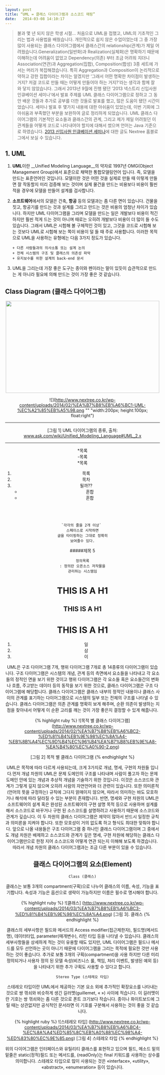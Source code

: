 ```yaml
---
layout: post
title: “UML = 클래스 다이어그램과 소스코드 매핑”
date:   2014-03-08 14:10:17
---
```

<div id="toc"><p class="toc_title"></p></div>


>불과 몇 년 되지 않은 학생 시절… 처음으로 UML을 접했고, UML의 기초적인 그리는 법과 사용법을 배웠습니다. 개인적으로 쉽지 않은 수업이었는데 그 중 가장 많이 사용되는 클래스 다이어그램에서 클래스간의 relationship(관계)가 제일 어려웠습니다.Generalization(일반화)과 Realization(실체화)은 명확하기 때문에 이해하는데 어려움이 없었고 Dependency(의존) 부터 조금 어려워 지더니 Association(연관)과 Aggregation(집합), Composition(합성) 3종 세트에 가서는 머리가 복잡해졌습니다. 특히 Aggregation과 Composition이 논리적으로 약하고 강한 집합이라는 차이는 알겠지만 ‘그래서 어떤 명확한 차이점이 발생하는 거지? 저걸 코드로 만들 때는 어떻게 만들어야 하는 거지?’라는 생각과 함께 잘 와 닿지 않았습니다.
그래서 2013년 9월에 진행 됐던 ’2013 넥스트리 신입사원 인큐베이션 세미나’에서 발표 주제를 UML 클래스 다이어그램으로 정하고 그 동안 배운 것들과 추가로 공부를 더한 것들로 발표를 했고, 많은 도움이 됐던 시간이었습니다. 세미나 발표 후 몇가지 내용에 대한 아쉬움이 있었는데, 이번 기회에 그 아쉬움과 부족했던 부분을 보완하여 글로 정리하게 되었습니다. UML 클래스 다이어그램의 기본적인 요소들과 클래스간의 관계, 그리고 제가 제일 어려웠던 이 관계들을 어떻게 코드로 나타내어야 할지에 대해서 썼으며 언어는 Java 기준으로 하였습니다. [2013 신입사원 인큐베이션 세미나](http://www.nextree.co.kr/p4738)에 대한 글도 Nextree 홈블로그에서 보실 수 있습니다.


## 1. UML

1. **UML**이란 __Unified Modeling Language__의 약자로 1997년 OMG(Object Management Group)에서 표준으로 채택한 통합모델링언어 입니다. 즉, 모델을 만드는 표준언어인 것입니다. 모델이란 것은 어떤 것을 실제로 만들 때 이렇게 만들면 잘 작동할지 미리 검증해 보는 것이며 실제 물건을 만드는 비용보다 비용이 훨씬 적을 경우에 모델을 만들어 설계를 검사합니다.

1. **소프트웨어**에서의 모델은 건축, __항공__ 등의 모델과는 좀 다른 면이 있습니다. 건물을 짓고, 항공기를 만드는 것과 설계를 그리고 만드는 것은 비용의 엄청난 차이가 있습니다. 하지만 UML 다이어그램을 그리며 모델을 만드는 일은 개발보다 비용이 적긴 하지만 훨씬 적게 드는 것이 아니며 때로는 오히려 개발보다 비용이 더 많이 들 수도 있습니다. 그래서 UML은 시험해 볼 구체적인 것이 있고, 그것을 코드로 시험해 보는 것보다 UML로 시험해 보는 쪽이 비용이 덜 들 때 주로 사용합니다. 이러한 목적으로 UML을 사용하는 유형에는 다음 3가지 정도가 있습니다.

       + 다른 사람들과의 의사소통 또는 설계 논의
       + 전체 시스템의 구조 및 클래스의 의존성 파악
       + 유지보수를 위한 설계의 back-end 문서
  
    
3.  UML을 그리는데 가장 좋은 도구는 종이와 펜이라는 말이 있듯이 습관적으로 만드는 게 아니라 필요에 의해 만드는 것이 가장 좋은 것 같습니다.

## Class Diagram (클래스 다이어그램)
<p><center><img src= http://www.nextree.co.kr/wp-content/uploads/2014/02/%EA%B7%B8%EB%A6%BC1-UML-%EC%A2%85%EB%A5%98.png width="500px" height="300px"></img></p>

![](http://www.nextree.co.kr/wp-content/uploads/2014/02/%EA%B7%B8%EB%A6%BC1-UML-%EC%A2%85%EB%A5%98.png "" "width:200px; height:100px; float:right")   


---

[그림 1] UML 다이어그램의 종류, 출처: www.ask.com/wiki/Unified_Modeling_Language#UML_2.x

---       
     
     
*목록  
-목록  
*목록  

1. 목록
3. 목차
5. 될까??
   * 혼합
   * 혼합
      

  ~~~~
  
  


  `각각의 줄을 2개 이상` 
  스페이스로 시작하면
  글을 타이핑하는 그대로 정확히
  보여줄수 있다.
  ~~~~
      
  
#####제목 5 


	정의목록
	: 정의란 오픈소스 저작물을
	관리하는 시스템임

	
THIS IS A H1
===

THIS IS A H1
---

# THIS IS A H1
1. 일
3. 삼
2. 이


UML은 구조 다이어그램 7개, 행위 다이어그램 7개로 총 14종류의 다이어그램이 있습니다. 구조 다이어그램은 시스템의 개념, 관계 등의 측면에서 요소들을 나타내고 각 요소들의 정적인 면을 보기 위한 것이고 행위 다이어그램은 각 요소들 혹은 요소들간의 변화나 흐름, 주고받는 데이터 등의 동작을 보기 위한 것으로, 클래스 다이어그램은 구조 다이어그램에 해당합니다. 클래스 다이어그램은 클래스 내부의 정적인 내용이나 클래스 사이의 관계를 표기하는 다이어그램으로 시스템의 일부 또는 전체의 구조를 나타낼 수 있습니다. 클래스 다이어그램은 의존 관계를 명확히 보게 해주며, 순환 의존이 발생하는 지점을 찾아내서 어떻게 이 순환 고리를 깨는 것이 가장 좋은지 결정할 수 있게 해줍니다.

{% highlight ruby %}
![목적 별 클래스 다이어그램] (http://www.nextree.co.kr/wp-content/uploads/2014/02/%EA%B7%B8%EB%A6%BC2-%ED%81%B4%EB%9E%98%EC%8A%A4-%EB%8B%A4%EC%9D%B4%EC%96%B4%EA%B7%B8%EB%9E%A8-%EA%B4%80%EC%A0%90-2.png)



[그림 2] 목적 별 클래스 다이어그램
{% endhighlight %}

UML은 목적에 따라 다르게 사용되는데, 크게 3가지로 개념, 명세, 구현의 차원들 입니다.먼저 개념 차원의 UML은 문제 도메인의 구조를 나타내며 사람이 풀고자 하는 문제 도메인 안에 있는 개념과 추상적 개념을 기술하기 위한 것입니다. 이것은 소스코드와 관계가 그렇게 깊지 않으며 오히려 사람의 자연언어와 더 관련이 있습니다. 또한 의미론적(언어의 뜻을 규정하는) 규칙에 그다지 얽매이지 않으며, 따라서 의미하는 바도 모호하거나 해석에 따라 달라질 수 있는 부분이 존재합니다.
반면, 명세와 구현 차원의 UML은 소프트웨어의 설계 혹은 완성된 소프트웨어의 구현 설명 목적 등으로 사용하며 설계를 해서 소스코드로 바꾸거나 구현 된 소스코드를 설명하려고 사용하기 때문에 소스코드와 관계가 깊습니다. 이 두 차원의 클래스 다이어그램은 제약이 많아서 반드시 일정한 규칙과 의미론을 지켜야 합니다. 또한 모호성이 거의 없도록 하고 형식도 최대한 맞춰야 합니다.
앞으로 나올 내용들은 구조 다이어그램 중 하나인 클래스 다이어그램이며 그 중에서도 개념 차원은 배제하고 소스코드와 관계가 깊은 명세, 구현 차원에 해당하는 클래스 다이어그램만으로 한정 지어 소스코드와 어떻게 연관 되는지 이해해 보도록 하겠습니다. 따라서 개념 차원의 클래스 다이어그램과는 조금 다른 부분이 있을 수 있습니다.

## 클래스 다이어그램의 요소(Element)
`Class (클래스)`

클래스는 보통 3개의 compartment(구획)으로 나누어 클래스의 이름, 속성, 기능을 표기합니다. 속성과 기능은 옵션으로 생략이 가능하지만 이름은 필수로 명시해야 합니다.

{% highlight ruby %}
![클래스] (http://www.nextree.co.kr/wp-content/uploads/2014/03/%EA%B7%B8%EB%A6%BC3-%ED%81%B4%EB%9E%98%EC%8A%A4.png)
[그림 3]. 클래스
{% endhighlight %}

클래스의 세부사항은 필드와 메서드의 Access modifier(접근제한자), 필드명(메서드명), 데이터타입, parameter(매개변수), 리턴 타입 등을 나타낼 수 있습니다. 클래스의 세부사항들을 상세하게 적는 것이 유용할 때도 있지만, UML 다이어그램은 필드나 메서드를 모두 선언하는 곳이 아니기 때문에 다이어그램을 그리는 목적에 필요한 것만 사용하는 것이 좋습니다. 추가로 보통 3개의 구획(compartment)을 사용 하지만 다른 미리 정의되거나 사용자 정의 된 모델 속성(비즈니스 룰, 책임, 처리 이벤트, 발생된 예외 등)을 나타내기 위한 추가 구획도 사용할 수 있다고 합니다.

`Stereo Type (스테레오 타입)`

스테레오 타입이란 UML에서 제공하는 기본 요소 외에 추가적인 확장요소를 나타내는 것으로 쌍 꺾쇠와 비슷하게 생긴 길러멧(guillemet, « ») 사이에 적습니다. 이 길러멧이란 기호는 쌍 꺾쇠와는 좀 다른 것으로 폰트 크기보다 작습니다. 종이나 화이트보드에 그릴 때는 상관없지만 공식적인 문서라면 이 기호를 구분해서 사용하는 것이 좋을 것 같습니다.

{% highlight ruby %}
![스테레오 타입] (http://www.nextree.co.kr/wp-content/uploads/2014/03/%EA%B7%B8%EB%A6%BC4-%EC%8A%A4%ED%85%8C%EB%A0%88%EC%98%A4-%ED%83%80%EC%9E%85.png)
[그림 4] 스테레오 타입
{% endhighlight %}

위의 다이어그램은 인터페이스와 유틸리티 클래스를 표현하고 있으며 필드, 메소드 밑의 밑줄은 static(정적)필드 또는 메서드를, {readOnly}는 final 키워드를 사용하는 상수를 의미합니다. 스테레오 타입으로 많이 사용되는 것은 «interface», «utility», «abstract», «enumeration» 등이 있습니다.



